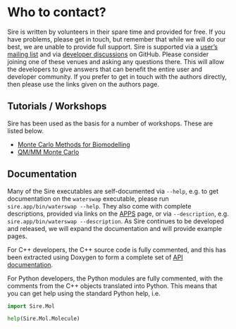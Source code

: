 # Who to contact?

Sire is written by volunteers in their spare time and provided for free. 
If you have problems, please get in touch, but remember that while we will 
do our best, we are unable to provide full support. Sire is supported 
via a [user’s mailing list](http://groups.google.com/group/sire-users) 
and via [developer discussions](https://github.com/michellab/Sire/issues) 
on GitHub. Please consider joining one of these venues and asking any 
questions there. This will allow the developers to give answers that 
can benefit the entire user and developer community.
If you prefer to get in touch with the authors directly, then please 
use the links given on the authors page.

## Tutorials / Workshops

Sire has been used as the basis for a number of workshops. These
are listed below.

* [Monte Carlo Methods for Biomodelling](http://chryswoods.com/intro_to_mc/index.html)
* [QM/MM Monte Carlo](http://chryswoods.com/embo2014/Practical.html)

## Documentation

Many of the Sire executables are self-documented via `--help`, e.g. to get 
documentation on the `waterswap` executable, please run `sire.app/bin/waterswap --help`. 
They also come with complete descriptions, provided via links on 
the [APPS](apps.md) page, or via `--description`, e.g. `sire.app/bin/waterswap --description`. 
As Sire continues to be developed and released, we will expand the documentation 
and will provide example pages.

For C++ developers, the C++ source code is fully commented, and this has been extracted 
using Doxygen to form a complete set of 
[API documentation](http://siremol.org/apidocs/sire/index.html).

For Python developers, the Python modules are fully commented, with the comments
from the C++ objects translated into Python. This means that you can get help
using the standard Python help, i.e.

```python
import Sire.Mol

help(Sire.Mol.Molecule)
```

